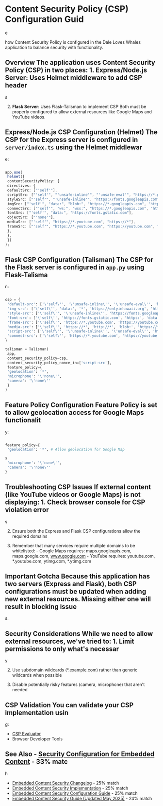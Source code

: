 # Content Security Policy (CSP) Configuration Guid

e

 how Content Security Policy is configured in the Dale Loves Whales application to balance security with functionality.

## Overview The application uses Content Security Policy (CSP) in two places: 1. **Express/Node.js Server**: Uses Helmet middleware to add CSP header

s

2. **Flask Server**: Uses Flask-Talisman to implement CSP Both must be properly configured to allow external resources like Google Maps and YouTube videos.

## Express/Node.js CSP Configuration (Helmet) The CSP for the Express server is configured in `server/index.ts` using the Helmet middlewar

e:

```typescript

app.use(
 helmet({
 contentSecurityPolicy: {
 directives: {
 defaultSrc: ["'self'"],
 scriptSrc: ["'self'", "'unsafe-inline'", "'unsafe-eval'", "https://*.googleapis.com", "https://*.gstatic.com", "https://*.google.com", "https://*.youtube.com", "https://*.ytimg.com"],
 styleSrc: ["'self'", "'unsafe-inline'", "https://fonts.googleapis.com", "https://*.gstatic.com"],
 imgSrc: ["'self'", "data:", "blob:", "https://*.googleapis.com", "https://*.gstatic.com", "https://*.google.com", "https://*.ytimg.com", "https://onlyinhawaii.org", "https://yt3.ggpht.com", "*"],
 connectSrc: ["'self'", "ws:", "wss:", "https://*.googleapis.com", "https://*.google.com", "https://*.youtube.com"],
 fontSrc: ["'self'", "data:", "https://fonts.gstatic.com"],
 objectSrc: ["'none'"],
 mediaSrc: ["'self'", "https://*.youtube.com", "https://*"],
 frameSrc: ["'self'", "https://*.youtube.com", "https://youtube.com", "https://*.youtube-nocookie.com", "https://www.google.com", "https://maps.google.com", "https://www.google.com/maps/", "https://maps.googleapis.com"],
 },
 },
 })
);
```

## Flask CSP Configuration (Talisman) The CSP for the Flask server is configured in `app.py` using Flask-Talisma

n:

```python

csp = {
 'default-src': ['\'self\'', '\'unsafe-inline\'', '\'unsafe-eval\'', 'https:', 'http:', 'data:'],
 'img-src': ['\'self\'', 'data:', '*', 'https://onlyinhawaii.org', 'https://*.googleapis.com', 'https://*.gstatic.com', 'https://*.ytimg.com', 'https://yt3.ggpht.com', 'https:'],
 'style-src': ['\'self\'', '\'unsafe-inline\'', 'https://fonts.googleapis.com', 'https:'],
 'font-src': ['\'self\'', 'https://fonts.gstatic.com', 'https:', 'data:'],
 'frame-src': ['\'self\'', 'https://*.youtube.com', 'https://youtube.com', 'https://*.youtube-nocookie.com', 'https://www.google.com', 'https://maps.google.com', 'https://www.google.com/maps/', 'https://maps.googleapis.com', 'https:'],
 'media-src': ['\'self\'', 'https://*', 'http://*', 'blob:', 'https://*.youtube.com'],
 'script-src': ['\'self\'', '\'unsafe-inline\'', '\'unsafe-eval\'', 'https://*.youtube.com', 'https://*.ytimg.com', 'https://youtube.com', 'https://maps.googleapis.com', 'https://maps.google.com', 'https:'],
 'connect-src': ['\'self\'', 'https://*.youtube.com', 'https://youtube.com', 'https://maps.googleapis.com', 'https://maps.google.com', 'https:', 'http:', 'ws:', 'wss:']
}

talisman = Talisman(
 app,
 content_security_policy=csp,
 content_security_policy_nonce_in=['script-src'],
 feature_policy={
 'geolocation': '*',
 'microphone': '\'none\'',
 'camera': '\'none\''
 }
)
```

## Feature Policy Configuration Feature Policy is set to allow geolocation access for Google Maps functionalit

y:

```python

feature_policy={
 'geolocation': '*', # Allow geolocation for Google Map

s
 'microphone': '\'none\'',
 'camera': '\'none\''
}
```

## Troubleshooting CSP Issues If external content (like YouTube videos or Google Maps) is not displaying: 1. Check browser console for CSP violation error

s

2. Ensure both the Express and Flask CSP configurations allow the required domains

3. Remember that many services require multiple domains to be whitelisted: - Google Maps requires: maps.googleapis.com, maps.google.com, www.google.com - YouTube requires: youtube.com, *.youtube.com, ytimg.com, *.ytimg.com

## Important Gotcha Because this application has two servers (Express and Flask), **both** CSP configurations must be updated when adding new external resources. Missing either one will result in blocking issue

s.

## Security Considerations While we need to allow external resources, we've tried to: 1. Limit permissions to only what's necessar

y

2. Use subdomain wildcards (*.example.com) rather than generic wildcards when possible

3. Disable potentially risky features (camera, microphone) that aren't needed

## CSP Validation You can validate your CSP implementation usin

g:

- [CSP Evaluator](https://csp-evaluator.withgoogle.com/)
- Browser Developer Tools

## See Also - [Security Configuration for Embedded Content](SECURITY-CONFIGURATION-EMBEDDED-CONTENT.md) - 33% matc

h

- [Embedded Content Security Changelog](EMBEDDED-CONTENT-CHANGELOG.md) - 25% match
- [Embedded Content Security Implementation](EMBEDDED-CONTENT-SECURITY.md) - 25% match
- [Embedded Content Security Configuration Guide](SECURITY-CONFIGURATION-EMBEDDED-CONTENT-QUICK-FIX.md) - 25% match
- [Embedded Content Security Guide (Updated May 2025)](security-guides/5-embedded-content-guide.md) - 24% match